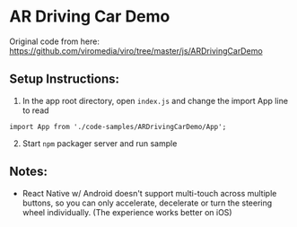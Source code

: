 # AR Driving Car Demo

Original code from here: 
https://github.com/viromedia/viro/tree/master/js/ARDrivingCarDemo

## Setup Instructions:
1. In the app root directory, open `index.js` and change the import App line to read
```
import App from './code-samples/ARDrivingCarDemo/App';
```

2. Start `npm` packager server and run sample

## Notes:

- React Native w/ Android doesn't support multi-touch across multiple buttons, so you can only accelerate, decelerate or turn the steering wheel individually. (The experience works better on iOS)

